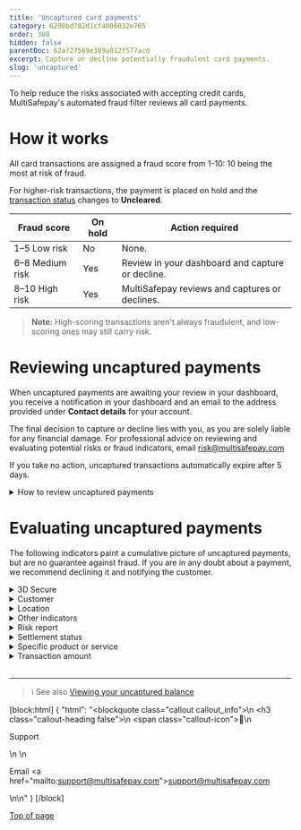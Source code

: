 ```yaml
---
title: 'Uncaptured card payments'
category: 6298bd782d1cf4006032e765
order: 308
hidden: false
parentDoc: 62a727569e389a012f577acd
excerpt: Capture or decline potentially fraudulent card payments.
slug: 'uncaptured'
---
```


To help reduce the risks associated with accepting credit cards, MultiSafepay's automated fraud filter reviews all card payments.

# How it works 

All card transactions are assigned a fraud score from 1-10: 10 being the most at risk of fraud. 

For higher-risk transactions, the payment is placed on hold and the [transaction status](/docs/payment-statuses/) changes to **Uncleared**. 

| Fraud score | On hold | Action required |
|---|---|---|
| 1–5 Low risk | No | None. |
| 6–8 Medium risk | Yes | Review in your dashboard and capture or decline. |
| 8–10 High risk | Yes | MultiSafepay reviews and captures or declines. |

> **Note:** High-scoring transactions aren't always fraudulent, and low-scoring ones may still carry risk.

# Reviewing uncaptured payments

When uncaptured payments are awaiting your review in your dashboard, you receive a notification in your dashboard and an email to the address provided under **Contact details** for your account.

The final decision to capture or decline lies with you, as you are solely liable for any financial damage.
For professional advice on reviewing and evaluating potential risks or fraud indicators, email <risk@multisafepay.com> 

If you take no action, uncaptured transactions automatically expire after 5 days.

<details id="how-to-review-uncaptured-payments">
<summary>How to review uncaptured payments</summary>
<br>

To review uncaptured payments, click the dashboard notification, or:

1. Sign in to your <a href="https://merchant.multisafepay.com/" target="_blank">MultiSafepay dashboard</a> <i class="fa fa-external-link" style="font-size:12px;color:#8b929e"></i>.
2. Go to **Transactions** > **Uncleared transactions**.
3. Click each transaction in the list to view the **Transaction details** page, including: 
    - Basic information about the transaction, history data, and any notes
    - The fraud score
    - A risk summary – For a detailed risk report, click **More information**.
    - If the customer is enrolled for 3D Secure 
4. Evaluate the transaction (see guidance below) and:
    - To capture, click **Accept**.
    - To decline, click **Decline**.

</details>

# Evaluating uncaptured payments
The following indicators paint a cumulative picture of uncaptured payments, but are no guarantee against fraud. If you are in any doubt about a payment, we recommend declining it and notifying the customer.

<details id="3d-secure">
<summary>3D Secure</summary>
<br>

[3D Secure](/docs/3ds2/) is an authentication protocol for verifying the cardholder's identity, e.g. with an additional password or code, or a credit card reader. If the customer passes authentication, you are protected against fraud-related [chargebacks](/docs/chargebacks/).

Check if the customer is enrolled for 3D Secure. On the **Transaction details** page > **Risk summary**, their status displays as **Enrolled**.  
 
**3D Secure statuses**

| 3D Secure result | Description |
|---|---|
| Enrolled, Liability  | 3D Secure available and successfully authenticated. Liability for fraud is shifted to the cardholder and chargebacks are **not** possible. |
| Not Enrolled, Liability  | 3D Secure available, but not used or successfully authenticated. Liability for fraud is shifted to the cardholder and chargebacks are **not** possible. |
|  No Liability  | 3D Secure **not** available. You retain liability for fraud chargebacks.|

</details>

<details id="customer">
<summary>Customer</summary>
<br>

You can view customer information in your dashboard and in your <<glossary:backend>>, which may contain information we do not have access to. 

Consider:

- Are they a known customer? Are they a good customer or have you had problems with them before?
- Do they fit the profile of your average customer, e.g. location, average order value?
- Check the customer's email address. Fraudsters generally use auto-generated email addresses and free email services.
- In case of doubt, contact the customer. Have you ever had contact with them before? What is your impression of them?
- Ask if the customer is willing to complete the order using a different payment method with a
payment guarantee, such as a bank transfer. 
- You can also ask the customer for a copy of their ID card and/or a credit card statement to verify that they are the cardholder.

In many cases, the cardholder did initiate the transaction, but that is no guarantee it is not fraudulent.

</details>

<details id="location">
<summary>Location</summary>
<br>

Does the country address match the location of the IP address and country where the credit card was issued? Discrepancies are often easily explained, e.g. vacations or business trips. 

We recommend comparing where payments were made to where the card was initially issued. Pay attention to locations that are far apart, particularly if one is in a high-risk area.

</details>

<details id="other-indicators">
<summary>Other indicators</summary>
<br>

Under **Fraud info** (next to the fraud score), there are several other fraud risk indicators based on the email address and shipping details.

Under **History data**, there is information about the number of credit cards used from the same IP address or with the same email address. If this number is high, it may indicate a fraudster, but may also indicate a big order from a large business.

</details>

<details id="risk-report">
<summary>Risk report</summary>
<br>

For more information about the card used, in the **Transaction details** page, click **View risk report**. 

You can view the number of cards used:

- Via a specific IP address
- With a specific email address

</details>

<details id="settlement-status">
<summary>Settlement status</summary>
<br>

After you ship a [Klarna](/docs/klarna/), [Afterpay](/docs/afterpay/), [Betaal per Maand](/docs/betaal-per-maand/), and [Pay After Delivery](/docs/pay-after-delivery/) order, the order status is **Shipped** and the transaction status is **Uncleared**. At this point, the transaction is confirmed and <<glossary:settlement>> is guaranteed. The transaction status changes to **Completed** when MultiSafepay adds the funds to your account balance.

For [Request to Pay](/docs/request-to-pay/), [Sofort](/docs/sofort/), and [SEPA Direct Debit](/docs/sepa-direct-debit/), **Uncleared** status means MultiSafepay has not yet received settlement partially or in full. We recommend **not** shipping orders during this status.

</details>

<details id="specific-product-or-service">
<summary>Specific product or service</summary>
<br>

The risk of fraud strongly correlates with the type of products or services you offer. Popular products among fraudsters include consumer electronics, jewelry, and clothes by well-known fashion and designer brands. These products are easily re-sold for a worthwhile value, especially when ordered in bulk. 

Consider:

- Is the product easy to re-sell?
- Does the order make sense? 
- Is the product selection or order size unusual?

</details>

<details id="transaction-amount">
<summary>Transaction amount</summary>
<br>

Check if the transaction amount is noticeably higher or lower than average. Are you willing to risk this payment being revoked after delivering your product or service?

</details>
<br>

---

> ℹ See also
> [Viewing your uncaptured balance](/docs/account-balance#uncaptured-balance)

[block:html]
{
  "html": "<blockquote class=\"callout callout_info\">\n    <h3 class=\"callout-heading false\">\n        <span class=\"callout-icon\">💬</span>\n        <p>Support</p>\n    </h3>\n    <p>Email <a href=\"mailto:support@multisafepay.com\">support@multisafepay.com</a></p>\n</blockquote>\n"
}
[/block]

[Top of page](#)
